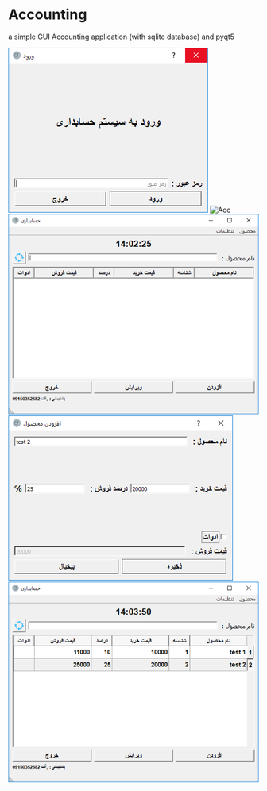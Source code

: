 # Accounting
a simple GUI Accounting application (with sqlite database)
and pyqt5


![Acc](https://raw.githubusercontent.com/Hojjatrt/Accounting/master/Capture.PNG)
![Acc](https://raw.githubusercontent.com/Hojjatrt/Accounting/master/Capture1.PNG)
![Acc](https://raw.githubusercontent.com/Hojjatrt/Accounting/master/Capture2.PNG)
![Acc](https://raw.githubusercontent.com/Hojjatrt/Accounting/master/Capture3.PNG)
![Acc](https://raw.githubusercontent.com/Hojjatrt/Accounting/master/Capture4.PNG)